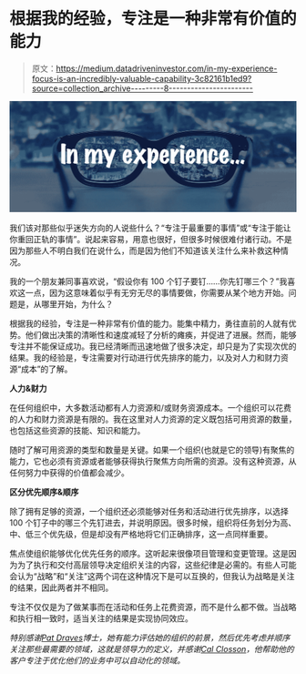 # 根据我的经验，专注是一种非常有价值的能力

> 原文：<https://medium.datadriveninvestor.com/in-my-experience-focus-is-an-incredibly-valuable-capability-3c82161b1ed9?source=collection_archive---------8----------------------->

![](img/d7731d16dc5db052ac51fb0348ab3485.png)

我们该对那些似乎迷失方向的人说些什么？“专注于最重要的事情”或“专注于能让你重回正轨的事情”。说起来容易，用意也很好，但很多时候很难付诸行动。不是因为那些人不明白我们在说什么，而是因为他们不知道该关注什么来补救这种情况。

我的一个朋友兼同事喜欢说，“假设你有 100 个钉子要钉……你先钉哪三个？”我喜欢这一点，因为这意味着似乎有无穷无尽的事情要做，你需要从某个地方开始。问题是，从哪里开始，为什么？

根据我的经验，专注是一种非常有价值的能力。能集中精力，勇往直前的人就有优势。他们做出决策的清晰性和速度减轻了分析的瘫痪，并促进了进展。然而，能够专注并不能保证成功。我已经清晰而迅速地做了很多决定，却只是为了实现次优的结果。我的经验是，专注需要对行动进行优先排序的能力，以及对人力和财力资源“成本”的了解。

**人力&财力**

在任何组织中，大多数活动都有人力资源和/或财务资源成本。一个组织可以花费的人力和财力资源是有限的。我在这里对人力资源的定义既包括可用资源的数量，也包括这些资源的技能、知识和能力。

随时了解可用资源的类型和数量是关键。如果一个组织(也就是它的领导)有聚焦的能力，它也必须有资源或者能够获得执行聚焦方向所需的资源。没有这种资源，从任何努力中获得的价值都会减少。

**区分优先顺序&顺序**

除了拥有足够的资源，一个组织还必须能够对任务和活动进行优先排序，以选择 100 个钉子中的哪三个先钉进去，并说明原因。很多时候，组织将任务划分为高、中、低三个优先级，但是却没有严格地将它们正确排序，这一点同样重要。

焦点使组织能够优化优先任务的顺序。这听起来很像项目管理和变更管理。这是因为为了执行和交付高层领导决定组织关注的内容，这些纪律是必需的。有些人可能会认为“战略”和“关注”这两个词在这种情况下是可以互换的，但我认为战略是关注的结果，因此两者并不相同。

专注不仅仅是为了做某事而在活动和任务上花费资源，而不是什么都不做。当战略和执行相一致时，适当关注的结果是实现协同效应。

*特别感谢*[*Pat Draves*](https://www.linkedin.com/in/pat-draves-18a62326/)*博士，她有能力评估她的组织的前景，然后优先考虑并顺序关注那些最需要的领域，这就是领导力的定义，并感谢*[*Cal Closson*](https://www.linkedin.com/in/cal-closson-195b0a10/)*，他帮助他的客户专注于优化他们的业务中可以自动化的领域。*